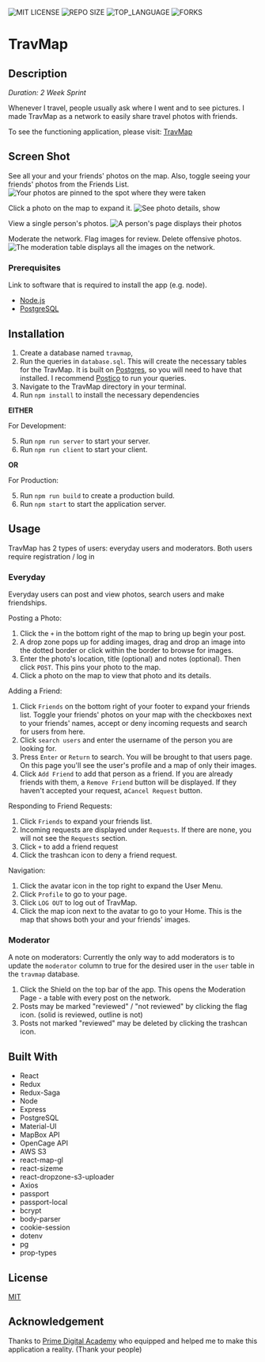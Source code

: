 ![MIT LICENSE](https://img.shields.io/github/license/cchelton/TravMap.svg?style=flat-square)
![REPO SIZE](https://img.shields.io/github/repo-size/cchelton/TravMap.svg?style=flat-square)
![TOP_LANGUAGE](https://img.shields.io/github/languages/top/cchelton/TravMap.svg?style=flat-square)
![FORKS](https://img.shields.io/github/forks/cchelton/TravMap.svg?style=social)

# TravMap

## Description

_Duration: 2 Week Sprint_

Whenever I travel, people usually ask where I went and to see pictures. I made TravMap as a network to easily share travel photos with friends.

To see the functioning application, please visit: [TravMap](https://travmap.herokuapp.com)

## Screen Shot

See all your and your friends' photos on the map. Also, toggle seeing your friends' photos from the Friends List.
![Your photos are pinned to the spot where they were taken](./documentation/images/readme3.png)

Click a photo on the map to expand it.
![See photo details, show ](./documentation/images/readme2.png)

View a single person's photos.
![A person's page displays their photos](./documentation/images/readme4.png)

Moderate the network. Flag images for review. Delete offensive photos.
![The moderation table displays all the images on the network.](./documentation/images/readme5.png)

### Prerequisites

Link to software that is required to install the app (e.g. node).

- [Node.js](https://nodejs.org/en/)
- [PostgreSQL](https://www.postgresql.org/)

## Installation

1. Create a database named `travmap`,
2. Run the queries in `database.sql`. This will create the necessary tables for the TravMap. It is built on [Postgres](https://www.postgresql.org/download/), so you will need to have that installed. I recommend [Postico](https://eggerapps.at/postico/) to run your queries.
3. Navigate to the TravMap directory in your terminal.
4. Run `npm install` to install the necessary dependencies

<strong>EITHER</strong>

For Development:

5. Run `npm run server` to start your server.
6. Run `npm run client` to start your client.

<strong>OR</strong>

For Production:

5. Run `npm run build` to create a production build.
6. Run `npm start` to start the application server.

## Usage

TravMap has 2 types of users: everyday users and moderators.
Both users require registration / log in

### Everyday

Everyday users can post and view photos, search users and make friendships.

Posting a Photo:

1. Click the `+` in the bottom right of the map to bring up begin your post.
2. A drop zone pops up for adding images, drag and drop an image into the dotted border or click within the border to browse for images.
3. Enter the photo's location, title (optional) and notes (optional). Then click `POST`. This pins your photo to the map.
4. Click a photo on the map to view that photo and its details.

Adding a Friend:

1. Click `Friends` on the bottom right of your footer to expand your friends list. Toggle your friends' photos on your map with the checkboxes next to your friends' names, accept or deny incoming requests and search for users from here.
2. Click `search users` and enter the username of the person you are looking for.
3. Press `Enter` or `Return` to search. You will be brought to that users page. On this page you'll see the user's profile and a map of only their images.
4. Click `Add Friend` to add that person as a friend. If you are already friends with them, a `Remove Friend` button will be displayed. If they haven't accepted your request, a`Cancel Request` button.

Responding to Friend Requests:

1. Click `Friends` to expand your friends list.
2. Incoming requests are displayed under `Requests`. If there are none, you will not see the `Requests` section.
3. Click `+` to add a friend request
4. Click the trashcan icon to deny a friend request.

Navigation:

1. Click the avatar icon in the top right to expand the User Menu.
2. Click `Profile` to go to your page.
3. Click `LOG OUT` to log out of TravMap.
4. Click the map icon next to the avatar to go to your Home. This is the map that shows both your and your friends' images.

### Moderator

A note on moderators: Currently the only way to add moderators is to update the `moderator` column to true for the desired user in the `user` table in the `travmap` database.

1. Click the Shield on the top bar of the app. This opens the Moderation Page - a table with every post on the network.
2. Posts may be marked "reviewed" / "not reviewed" by clicking the flag icon. (solid is reviewed, outline is not)
3. Posts not marked "reviewed" may be deleted by clicking the trashcan icon.

## Built With

- React
- Redux
- Redux-Saga
- Node
- Express
- PostgreSQL
- Material-UI
- MapBox API
- OpenCage API
- AWS S3
- react-map-gl
- react-sizeme
- react-dropzone-s3-uploader
- Axios
- passport
- passport-local
- bcrypt
- body-parser
- cookie-session
- dotenv
- pg
- prop-types

## License

[MIT](./LICENSE.txt)

## Acknowledgement

Thanks to [Prime Digital Academy](www.primeacademy.io) who equipped and helped me to make this application a reality. (Thank your people)
